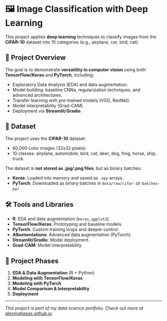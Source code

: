 # 🖼️ Image Classification with Deep Learning

This project applies **deep learning** techniques to classify images from the **CIFAR-10** dataset into 10 categories (e.g., airplane, car, bird, cat).

## 🚀 Project Overview

The goal is to demonstrate **versatility in computer vision** using both **TensorFlow/Keras** and **PyTorch**, including:

- Exploratory Data Analysis (EDA) and data augmentation.
- Model building: baseline CNNs, regularization techniques, and advanced architectures.
- Transfer learning with pre-trained models (VGG, ResNet).
- Model interpretability (Grad-CAM).
- Deployment via **Streamlit**/**Gradio**.

## 📂 Dataset

The project uses the **CIFAR-10** dataset:

- 60,000 color images (32x32 pixels).
- 10 classes: airplane, automobile, bird, cat, deer, dog, frog, horse, ship, truck.

The dataset is **not stored as .jpg/.png files**, but as binary batches:

- **Keras**: Loaded into memory and saved as `.npy` arrays.
- **PyTorch**: Downloaded as binary batches in `data/raw/cifar-10-batches-py/`.

## 🛠️ Tools and Libraries

- **R**: EDA and data augmentation (`keras`, `ggplot2`).
- **TensorFlow/Keras**: Prototyping and baseline models.
- **PyTorch**: Custom training loops and deeper control.
- **Albumentations**: Advanced data augmentation (PyTorch).
- **Streamlit/Gradio**: Model deployment.
- **Grad-CAM**: Model interpretability.

## 📅 Project Phases

1. **EDA & Data Augmentation** (R + Python)
2. **Modeling with TensorFlow/Keras**
3. **Modeling with PyTorch**
4. **Model Comparison & Interpretability**
5. **Deployment**

---

_This project is part of my data science portfolio. Check out more at [alexmatiasas.github.io](https://alexmatiasas.github.io)._